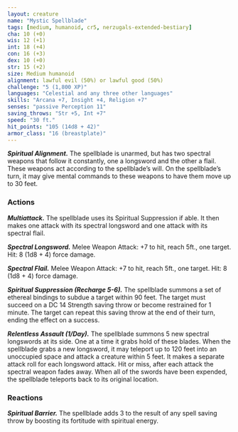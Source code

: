 ```yaml
---
layout: creature
name: "Mystic Spellblade"
tags: [medium, humanoid, cr5, nerzugals-extended-bestiary]
cha: 10 (+0)
wis: 12 (+1)
int: 18 (+4)
con: 16 (+3)
dex: 10 (+0)
str: 15 (+2)
size: Medium humanoid
alignment: lawful evil (50%) or lawful good (50%)
challenge: "5 (1,800 XP)"
languages: "Celestial and any three other languages"
skills: "Arcana +7, Insight +4, Religion +7"
senses: "passive Perception 11"
saving_throws: "Str +5, Int +7"
speed: "30 ft."
hit_points: "105 (14d8 + 42)"
armor_class: "16 (breastplate)"
---
```


***Spiritual Alignment.*** The spellblade is unarmed, but has
two spectral weapons that follow it constantly, one a
longsword and the other a flail. These weapons act
according to the spellblade’s will. On the spellblade’s
turn, it may give mental commands to these
weapons to have them move up to 30 feet.

### Actions

***Multiattack.*** The spellblade uses its Spiritual
Suppression if able. It then makes one attack with
its spectral longsword and one attack with its spectral
flail.

***Spectral Longsword.*** Melee Weapon Attack: +7 to hit,
reach 5ft., one target. Hit: 8 (1d8 + 4) force damage.

***Spectral Flail.*** Melee Weapon Attack: +7 to hit, reach
5ft., one target. Hit: 8 (1d8 + 4) force damage.

***Spiritual Suppression (Recharge 5-6).*** The spellblade
summons a set of ethereal bindings to subdue a target
within 90 feet. The target must succeed on a DC 14
Strength saving throw or become restrained for 1
minute. The target can repeat this saving throw at the
end of their turn, ending the effect on a success.

***Relentless Assault (1/Day).*** The spellblade summons 5
new spectral longswords at its side. One at a time it
grabs hold of these blades. When the spellblade grabs a
new longsword, it may teleport up to 120 feet into
an unoccupied space and attack a creature within 5
feet. It makes a separate attack roll for each
longsword attack. Hit or miss, after each attack the
spectral weapon fades away. When all of the swords
have been expended, the spellblade teleports back to its original
location.

### Reactions

***Spiritual Barrier.*** The spellblade adds 3 to the result of
any spell saving throw by boosting its fortitude with
spiritual energy.
